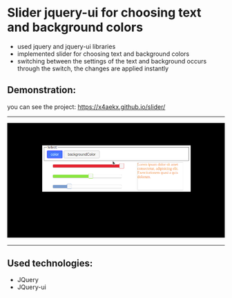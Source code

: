# Slider jquery-ui for choosing text and background colors

- used jquery and jquery-ui libraries
- implemented slider for choosing text and background colors
- switching between the settings of the text and background occurs through the switch, the changes are applied instantly

## Demonstration:

you can see the project:
https://x4aekx.github.io/slider/

---

![Slader image](https://github.com/x4aekx/slider/raw/master/slider.gif)

---

## Used technologies:

- JQuery
- JQuery-ui
